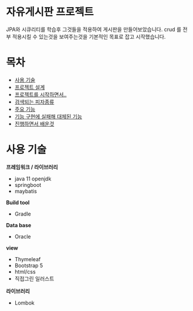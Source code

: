 # 자유게시판 프로젝트
JPA와 시큐리티를 학습후 그것들을 적용하여 게시판을 만들어보았습니다. crud 를 전부 적용시킬 수 있는것을 보여주는것을 기본적인 목표로 잡고 시작했습니다.

# 목차
 - [사용 기술](https://github.com/jungtaemin/pizzasearch#사용-기술)
 - [프로젝트 설계](https://github.com/jungtaemin/pizzasearch#프로젝트-설계)
 - [프로젝트를 시작하면서..](https://github.com/jungtaemin/pizzasearch#프로젝트를-시작하면서..)
 - [검색되는 피자종류](https://github.com/jungtaemin/pizzasearch#검색되는-피자종류)
 - [주요 기능](https://github.com/jungtaemin/pizzasearch#주요-기능)
 - [기능 구현에 실패해 대체된 기능](https://github.com/jungtaemin/pizzasearch#기능-구현에-실패해-대체된-기능)
 - [진행하면서 배운것](https://github.com/jungtaemin/pizzasearch#진행하면서-배운것)
# 사용 기술

**프레임워크 / 라이브러리**

- java 11 openjdk
- springboot
- maybatis

**Build tool**
- Gradle

**Data base**
- Oracle

**view**
- Thymeleaf
- Bootstrap 5
- html/css
- 직접그린 일러스트

**라이브러리**
- Lombok
